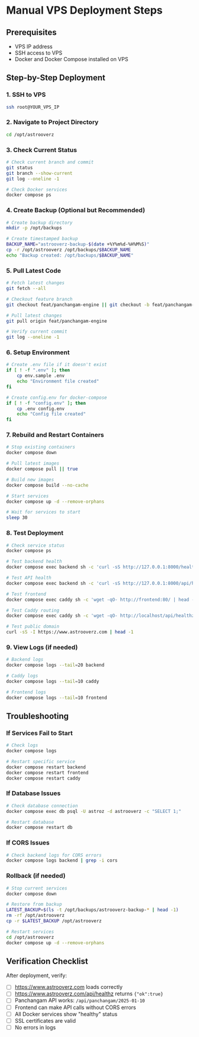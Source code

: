 # Manual VPS Deployment Steps

## Prerequisites
- VPS IP address
- SSH access to VPS
- Docker and Docker Compose installed on VPS

## Step-by-Step Deployment

### 1. SSH to VPS
```bash
ssh root@YOUR_VPS_IP
```

### 2. Navigate to Project Directory
```bash
cd /opt/astrooverz
```

### 3. Check Current Status
```bash
# Check current branch and commit
git status
git branch --show-current
git log --oneline -1

# Check Docker services
docker compose ps
```

### 4. Create Backup (Optional but Recommended)
```bash
# Create backup directory
mkdir -p /opt/backups

# Create timestamped backup
BACKUP_NAME="astrooverz-backup-$(date +%Y%m%d-%H%M%S)"
cp -r /opt/astrooverz /opt/backups/$BACKUP_NAME
echo "Backup created: /opt/backups/$BACKUP_NAME"
```

### 5. Pull Latest Code
```bash
# Fetch latest changes
git fetch --all

# Checkout feature branch
git checkout feat/panchangam-engine || git checkout -b feat/panchangam-engine origin/feat/panchangam-engine

# Pull latest changes
git pull origin feat/panchangam-engine

# Verify current commit
git log --oneline -1
```

### 6. Setup Environment
```bash
# Create .env file if it doesn't exist
if [ ! -f ".env" ]; then
    cp env.sample .env
    echo "Environment file created"
fi

# Create config.env for docker-compose
if [ ! -f "config.env" ]; then
    cp .env config.env
    echo "Config file created"
fi
```

### 7. Rebuild and Restart Containers
```bash
# Stop existing containers
docker compose down

# Pull latest images
docker compose pull || true

# Build new images
docker compose build --no-cache

# Start services
docker compose up -d --remove-orphans

# Wait for services to start
sleep 30
```

### 8. Test Deployment
```bash
# Check service status
docker compose ps

# Test backend health
docker compose exec backend sh -c 'curl -sS http://127.0.0.1:8000/healthz'

# Test API health
docker compose exec backend sh -c 'curl -sS http://127.0.0.1:8000/api/healthz'

# Test frontend
docker compose exec caddy sh -c 'wget -qO- http://frontend:80/ | head -3'

# Test Caddy routing
docker compose exec caddy sh -c 'wget -qO- http://localhost/api/healthz'

# Test public domain
curl -sS -I https://www.astrooverz.com | head -1
```

### 9. View Logs (if needed)
```bash
# Backend logs
docker compose logs --tail=20 backend

# Caddy logs
docker compose logs --tail=10 caddy

# Frontend logs
docker compose logs --tail=10 frontend
```

## Troubleshooting

### If Services Fail to Start
```bash
# Check logs
docker compose logs

# Restart specific service
docker compose restart backend
docker compose restart frontend
docker compose restart caddy
```

### If Database Issues
```bash
# Check database connection
docker compose exec db psql -U astroz -d astrooverz -c "SELECT 1;"

# Restart database
docker compose restart db
```

### If CORS Issues
```bash
# Check backend logs for CORS errors
docker compose logs backend | grep -i cors
```

### Rollback (if needed)
```bash
# Stop current services
docker compose down

# Restore from backup
LATEST_BACKUP=$(ls -t /opt/backups/astrooverz-backup-* | head -1)
rm -rf /opt/astrooverz
cp -r $LATEST_BACKUP /opt/astrooverz

# Restart services
cd /opt/astrooverz
docker compose up -d --remove-orphans
```

## Verification Checklist

After deployment, verify:
- [ ] https://www.astrooverz.com loads correctly
- [ ] https://www.astrooverz.com/api/healthz returns `{"ok":true}`
- [ ] Panchangam API works: `/api/panchangam/2025-01-10`
- [ ] Frontend can make API calls without CORS errors
- [ ] All Docker services show "healthy" status
- [ ] SSL certificates are valid
- [ ] No errors in logs
